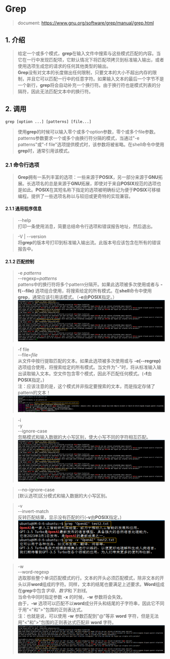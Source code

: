 # Grep
> document: https://www.gnu.org/software/grep/manual/grep.html

## 1. 介绍
> 给定一个或多个模式，**grep**在输入文件中搜索与这些模式匹配的内容。当它在一行中发现匹配项，它默认情况下将匹配项拷贝到标准输入输出，或者使用选项生成您的请求的任何其他类型的输出。  
> **Grep**没有对文本的长度做出任何限制，只要文本的大小不超出内存的限制，并且它可以匹配一行中的任意字符。如果输入文本的最后一个字节不是一个新行，**grep**将会自动补充一个换行符。由于换行符也是模式列表的分隔符，因此无法匹配文本中的换行符。

## 2. 调用
``` shell
grep [option ...] [patterns] [file...]
```
> 使用**grep**的时候可以输入零个或多个option参数，零个或多个file参数。patterns参数要求一个或多个由换行符分隔的模式，当通过"-e patterns"或"-f file"选项提供模式时，该参数将被省略。在shell命令中使用**grep**时，通常引用该模式。

### 2.1 命令行选项
> **Grep**拥有一系列丰富的选项：一些来源于**POSIX**，另一部分来源于**GNU**拓展。长选项名的总是来源于**GNU**拓展，即使对于来自**POSIX**规范的选项也是如此。**POSIX**在其短名称下指定的选项被明确标记为便于**POSIX**可移植编程。提供了一些选项名称以与较旧或更奇特的实现兼容。  
  
#### 2.1.1 通用程序信息
> --help  
> 打印一条使用消息，简要总结命令行选项和错误报告地址，然后退出。

> -V | --version  
> 将**grep**的版本号打印到标准输入输出流。此版本号应该包含在所有的错误报告中。

#### 2.1.2 匹配控制
> -e *patterns*  
> --regexp=*patterns*  
> pattens中的换行符将多个pattern分隔开。如果此选项被多次使用或者与 **-f(--file)** 选项组合使用，将搜索给定的所有模式。在**shell**命令中使用**grep**，通常应该引用该模式。（**-e**由**POSIX**指定。）
![alt 匹配控制-e参数](../img/常用命令/01%20grep/grep_e.png)

> -f file  
> --file=*file*  
> 从文件中按行提取匹配的文本。如果此选项被多次使用或与 **-e(--regrep)** 选项组合使用，将搜索给定的所有模式。当文件为"-"时，将从标准输入输出读取输入文本。空文件包含零个模式，因此不匹配任何模式。(**-f**由**POSIX**指定。)  
> 注：应该注意的是，这个模式并非指定要搜索的文本，而是指定存储了pattern的文本！
![alt 匹配控制-f参数](../img/常用命令/01%20grep/grep_f.png)

> -i  
> -y  
> --ignore-case  
> 忽略模式和输入数据的大小写区别，使大小写不同的字符相互匹配。  
![alt 匹配控制-i参数](../img/常用命令/01%20grep/grep_e.png)

> --no-ignore-case  
> [默认选项]区分模式和输入数据的大小写区别。

> -v  
> --invert-match  
> 反转匹配结果，显示没有匹配的行(**-v**由**POSIX**指定。)  
![alt 匹配控制-v参数](../img/常用命令/01%20grep/grep_v.png)

> -w  
> --word-regexp  
> 选取那些整个单词匹配模式的行。文本的开头必须匹配模式，除非文本的开头以非**word**组成的字符。同样，文本的结尾也要满足上述要求。**Word**组成在**grep**中包含*字母*、*数字*和*下划线*。  
> 当命令中同时指定参数 **-x** 的时候，**-w** 参数将会失效。  
> 由于，**-w** 选项可以匹配不以**word**成分开头和结尾的子字符串，因此它不同于用"\<"和">"包围的正则表达式。  
> 注：也就是说，可以使用 **-w** 参数匹配到"@"等非 **word** 字符，但是无法用"\<"和">"包围的正则表达式匹配非 **word** 字符。  
![alt 匹配控制-w参数](../img/常用命令/01%20grep/grep_w.png)